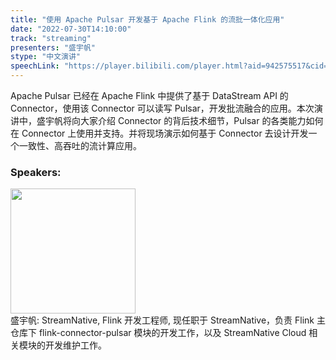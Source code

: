```yaml
---
title: "使用 Apache Pulsar 开发基于 Apache Flink 的流批一体化应用"
date: "2022-07-30T14:10:00"
track: "streaming"
presenters: "盛宇帆"
stype: "中文演讲"
speechLink: "https://player.bilibili.com/player.html?aid=942575517&cid=817760221&page=1"
---
```

Apache Pulsar 已经在 Apache Flink 中提供了基于 DataStream API 的 Connector，使用该 Connector 可以读写 Pulsar，开发批流融合的应用。本次演讲中，盛宇帆将向大家介绍 Connector 的背后技术细节，Pulsar 的各类能力如何在 Connector 上使用并支持。并将现场演示如何基于 Connector 去设计开发一个一致性、高吞吐的流计算应用。
 ### Speakers: 
 <img src="images/speaker/1253.png" width="200" /><br>盛宇帆: StreamNative, Flink 开发工程师, 现任职于 StreamNative，负责 Flink 主仓库下 flink-connector-pulsar 模块的开发工作，以及 StreamNative Cloud 相关模块的开发维护工作。

 